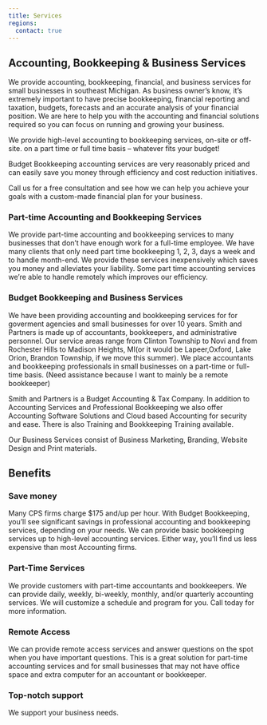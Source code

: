 ```yaml
---
title: Services
regions:
  contact: true
---
```


## Accounting, Bookkeeping & Business Services

We provide accounting, bookkeeping, financial, and business services for small 
businesses in southeast Michigan. As business owner’s know, it’s extremely important 
to have precise bookkeeping, financial reporting and taxation, budgets, forecasts 
and an accurate analysis of your financial position. We are here to help you with 
the accounting and financial solutions required so you can focus on running and 
growing your business. 

We provide high-level accounting to bookkeeping services, on-site or off-site. on 
a part time or full time basis – whatever fits your budget!

Budget Bookkeeping accounting services are very reasonably priced and can easily 
save you money through efficiency and cost reduction initiatives. 

Call us for a free consultation and see how we can help you achieve your goals with a 
custom-made financial plan for your business.

### Part-time Accounting and Bookkeeping Services

We provide part-time accounting and bookkeeping services to many businesses that don’t 
have enough work for a full-time employee. We have many clients that only need part 
time bookkeeping 1, 2, 3, days a week and to handle month-end. We provide these services 
inexpensively which saves you money and alleviates your liability. Some part time 
accounting services we’re able to handle remotely which improves our efficiency.

### Budget Bookkeeping and Business Services

We have been providing accounting and bookkeeping services for for goverment agencies and small businesses for over 10 years. Smith and Partners is made up of  accountants, bookkeepers, and administrative personnel. Our service areas range from Clinton Township to Novi and from Rochester Hills to Madison Heights, MI(or it would be Lapeer,Oxford, Lake Orion, Brandon Township, if we move this summer). We place accountants and bookkeeping professionals in small businesses on a part-time or full-time basis. (Need assistance because I want to mainly be a remote bookkeeper)

Smith and Partners  is a Budget Accounting & Tax Company. In addition to Accounting 
Services and Professional Bookkeeping we also offer Accounting Software Solutions and 
Cloud based Accounting for security and ease. There is also Training and Bookkeeping 
Training available.

Our Business Services consist of Business Marketing, Branding, Website Design and 
Print materials.

## Benefits

### Save money
Many CPS firms charge $175 and/up per hour. With Budget Bookkeeping, you’ll see 
significant savings in professional accounting and bookkeeping services, depending 
on your needs. We can provide basic bookkeeping services up to high-level accounting 
services. Either way, you’ll find us less expensive than most Accounting firms.

### Part-Time Services
We provide customers with part-time accountants and bookkeepers. We can provide 
daily, weekly, bi-weekly, monthly, and/or quarterly accounting services. We will 
customize a schedule and program for you. Call today for more information.

### Remote Access
We can provide remote access services and answer questions on the spot when you have 
important questions. This is a great solution for part-time accounting services and 
for small businesses that may not have office space and extra computer for an accountant 
or bookkeeper.

### Top-notch support

We support your business needs.
